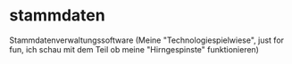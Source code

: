stammdaten
==========

Stammdatenverwaltungssoftware (Meine "Technologiespielwiese", just for fun, ich schau mit dem Teil ob meine "Hirngespinste" funktionieren)
